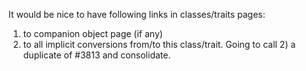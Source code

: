 It would be nice to have following links in classes/traits pages:
1) to companion object page (if any)
2) to all implicit conversions from/to this class/trait.
Going to call 2) a duplicate of #3813 and consolidate.
